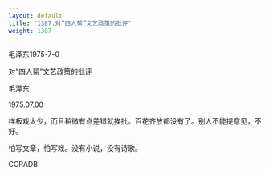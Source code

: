 ```yaml
---
layout: default
title: "1387.对“四人帮”文艺政策的批评"
weight: 1387
---
```


毛泽东1975-7-0

对“四人帮”文艺政策的批评

毛泽东

1975.07.00

样板戏太少，而且稍微有点差错就挨批。百花齐放都没有了。别人不能提意见，不好。

怕写文章，怕写戏。没有小说，没有诗歌。

CCRADB

